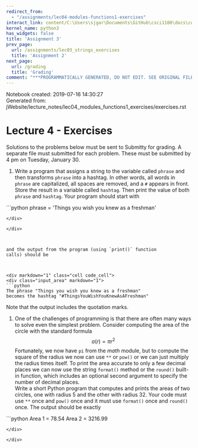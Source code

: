 ```yaml
---
redirect_from:
  - "/assignments/lec04-modules-functions1-exercises"
interact_link: content/C:\Users\sjgar\Documents\GitHub\csci1100\docs\content\assignments/lec04_modules_functions1_exercises.ipynb
kernel_name: python3
has_widgets: false
title: 'Assignment 3'
prev_page:
  url: /assignments/lec03_strings_exercises
  title: 'Assignment 2'
next_page:
  url: /grading
  title: 'Grading'
comment: "***PROGRAMMATICALLY GENERATED, DO NOT EDIT. SEE ORIGINAL FILES IN /content***"
---
```



Notebook created: 2019-07-16 14:30:27  
Generated from: jWebsite/lecture_notes/lec04_modules_functions1_exercises/exercises.rst  



# Lecture 4 - Exercises

Solutions to the problems below must be sent to Submitty for grading.
A separate file must submitted for each problem.  These must be
submitted by 4 pm on Tuesday, January 30.

1. Write a program that assigns a string to the variable called
`phrase` and then transforms `phrase` into a hashtag.  In other
words, all words in `phrase` are capitalized, all spaces are
removed, and a `#` appears in front.  Store the result in a
variable called `hashtag`.  Then print the value of both
`phrase` and `hashtag`.  Your program should start with  



<div markdown="1" class="cell code_cell">
<div class="input_area" markdown="1">
```python
phrase = 'Things you wish you knew as a freshman'

```
</div>

</div>



and the output from the program (using `print()` function
calls) should be  



<div markdown="1" class="cell code_cell">
<div class="input_area" markdown="1">
```python
The phrase "Things you wish you knew as a freshman"
becomes the hashtag "#ThingsYouWishYouKnewAsAFreshman"

```
</div>

</div>



Note that the output includes the quotation marks.  
1. One of the challenges of programming is that there are often many
ways to solve even the simplest problem.  Consider computing the
area of the circle with the standard formula  
$$
a(r) = \pi r^2
$$
Fortunately, we now have `pi` from the *math* module, but to
compute the square of the radius we now can use `**` or
`pow()` or we can just multiply the radius times itself.  To
print the area accurate to only a few decimal places we can now use
the string `format()` method or the `round()` built-in
function, which includes an optional second argument to specify the
number of decimal places.  
Write a short Python program that computes and prints the areas of
two circles, one with radius 5 and the other with radius 32.  Your
code must use `**` once and `pow()` once and it must use
`format()` once and `round()` once.  The output should be
exactly  



<div markdown="1" class="cell code_cell">
<div class="input_area" markdown="1">
```python
Area 1 = 78.54
Area 2 = 3216.99

```
</div>

</div>

